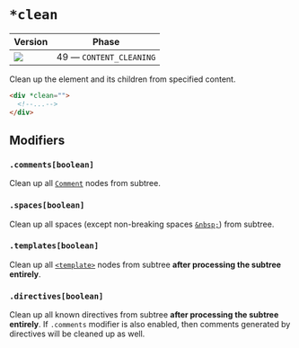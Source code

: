 # `*clean`

| Version                                | Phase                   |
| -------------------------------------- | ----------------------- |
| ![](https://jsr.io/badges/@mizu/clean) | 49 — `CONTENT_CLEANING` |

Clean up the element and its children from specified content.

```html
<div *clean="">
  <!--...-->
</div>
```

## Modifiers

### `.comments[boolean]`

Clean up all [`Comment`](https://developer.mozilla.org/docs/Web/API/Comment) nodes from subtree.

### `.spaces[boolean]`

Clean up all spaces (except non-breaking spaces [`&nbsp;`](https://developer.mozilla.org/docs/Glossary/Character_reference)) from subtree.

### `.templates[boolean]`

Clean up all [`<template>`](https://developer.mozilla.org/docs/Web/HTML/Element/template) nodes from subtree **after processing the subtree entirely**.

### `.directives[boolean]`

Clean up all known directives from subtree **after processing the subtree entirely**. If `.comments` modifier is also enabled, then comments generated by directives will be cleaned up as well.
